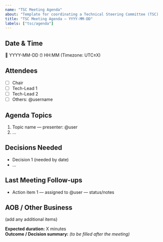 ```yaml
---
name: "TSC Meeting Agenda"
about: "Template for coordinating a Technical Steering Committee (TSC) meeting"
title: "TSC Meeting Agenda – YYYY-MM-DD"
labels: ["tsc/agenda"]
---
```


## Date & Time
📅 YYYY-MM-DD  ⏰ HH:MM (Timezone: UTC±X)

## Attendees
- [ ] Chair
- [ ] Tech-Lead 1
- [ ] Tech-Lead 2
- [ ] Others: @username

## Agenda Topics
1. Topic name — presenter: @user
2. ...

## Decisions Needed
- Decision 1 (needed by date)
- ...

## Last Meeting Follow-ups
- Action item 1 — assigned to @user — status/notes

## AOB / Other Business
(add any additional items)

**Expected duration:** X minutes  
**Outcome / Decision summary:** _(to be filled after the meeting)_

